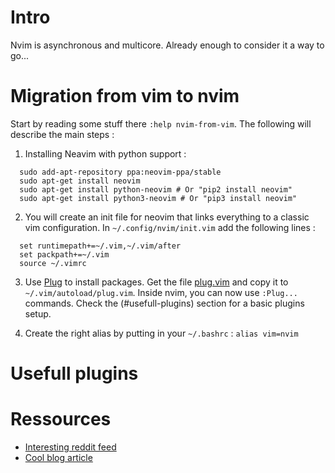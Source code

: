 # Intro
Nvim is asynchronous and multicore. Already enough to consider it a way to go...

# Migration from vim to nvim
Start by reading some stuff there `:help nvim-from-vim`. The following will describe the main steps :
1. Installing Neavim with python support :
```
  sudo add-apt-repository ppa:neovim-ppa/stable
  sudo apt-get install neovim
  sudo apt-get install python-neovim # Or "pip2 install neovim"
  sudo apt-get install python3-neovim # Or "pip3 install neovim"
```
2. You will create an init file for neovim that links everything to a classic vim configuration. In `~/.config/nvim/init.vim` add the following lines :
```
  set runtimepath+=~/.vim,~/.vim/after
  set packpath+=~/.vim                
  source ~/.vimrc                     
```
3. Use [Plug](https://github.com/junegunn/vim-plug) to install packages. Get the file [plug.vim](https://raw.githubusercontent.com/junegunn/vim-plug/master/plug.vim) and copy it to `~/.vim/autoload/plug.vim`. Inside nvim, you can now use `:Plug...` commands. Check the (#usefull-plugins) section for a basic plugins setup.

4. Create the right alias by putting in your `~/.bashrc` : `alias vim=nvim`

# Usefull plugins
# Ressources
- [Interesting reddit feed](https://www.reddit.com/r/neovim/comments/5i73gf/how_to_switch_to_neovim/)
- [Cool blog article](https://jacky.wtf/weblog/moving-to-neovim/)
